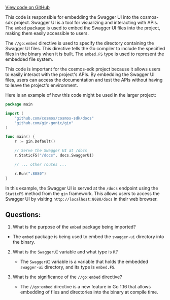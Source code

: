 [View code on GitHub](https://github.com/cosmos/cosmos-sdk/blob/main/client/docs/embed.go)

This code is responsible for embedding the Swagger UI into the cosmos-sdk project. Swagger UI is a tool for visualizing and interacting with APIs. The `embed` package is used to embed the Swagger UI files into the project, making them easily accessible to users. 

The `//go:embed` directive is used to specify the directory containing the Swagger UI files. This directive tells the Go compiler to include the specified files in the binary when it is built. The `embed.FS` type is used to represent the embedded file system. 

This code is important for the cosmos-sdk project because it allows users to easily interact with the project's APIs. By embedding the Swagger UI files, users can access the documentation and test the APIs without having to leave the project's environment. 

Here is an example of how this code might be used in the larger project:

```go
package main

import (
    "github.com/cosmos/cosmos-sdk/docs"
    "github.com/gin-gonic/gin"
)

func main() {
    r := gin.Default()

    // Serve the Swagger UI at /docs
    r.StaticFS("/docs", docs.SwaggerUI)

    // ... other routes ...

    r.Run(":8080")
}
```

In this example, the Swagger UI is served at the `/docs` endpoint using the `StaticFS` method from the `gin` framework. This allows users to access the Swagger UI by visiting `http://localhost:8080/docs` in their web browser.
## Questions: 
 1. What is the purpose of the `embed` package being imported?
   - The `embed` package is being used to embed the `swagger-ui` directory into the binary.

2. What is the `SwaggerUI` variable and what type is it?
   - The `SwaggerUI` variable is a variable that holds the embedded `swagger-ui` directory, and its type is `embed.FS`.

3. What is the significance of the `//go:embed` directive?
   - The `//go:embed` directive is a new feature in Go 1.16 that allows embedding of files and directories into the binary at compile time.